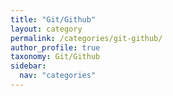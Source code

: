 ```yaml
---
title: "Git/Github"
layout: category
permalink: /categories/git-github/
author_profile: true
taxonomy: Git/Github
sidebar:
  nav: "categories"
---
```

